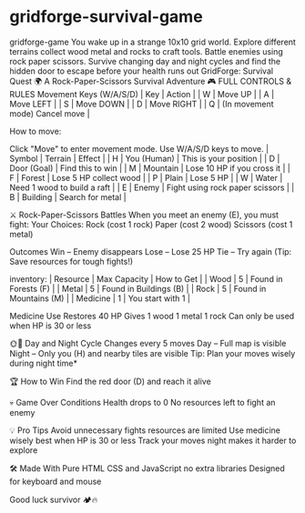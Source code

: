 # gridforge-survival-game
gridforge-game You wake up in a strange 10x10 grid world. Explore different terrains collect wood metal and rocks to craft tools. Battle enemies using rock paper scissors. Survive changing day and night cycles and find the hidden door to escape before your health runs out GridForge: Survival Quest 🌍 A Rock-Paper-Scissors Survival Adventure
🎮 FULL CONTROLS & RULES
Movement Keys (W/A/S/D) | Key | Action |
| W | Move UP |
| A | Move LEFT |
| S | Move DOWN |
| D | Move RIGHT |
| Q | (In movement mode) Cancel move |

How to move:

Click "Move" to enter movement mode.
Use W/A/S/D keys to move.
| Symbol | Terrain | Effect | | H | You (Human) | This is your position | | D | Door (Goal) | Find this to win | | M | Mountain | Lose 10 HP if you cross it | | F | Forest | Lose 5 HP collect wood | | P | Plain | Lose 5 HP | | W | Water | Need 1 wood to build a raft | | E | Enemy | Fight using rock paper scissors | | B | Building | Search for metal |

⚔️ Rock-Paper-Scissors Battles When you meet an enemy (E), you must fight:
Your Choices: Rock (cost 1 rock) Paper (cost 2 wood) Scissors (cost 1 metal)

Outcomes Win – Enemy disappears Lose – Lose 25 HP Tie – Try again (Tip: Save resources for tough fights!)

inventory: | Resource | Max Capacity | How to Get | | Wood | 5 | Found in Forests (F) | | Metal | 5 | Found in Buildings (B) | | Rock | 5 | Found in Mountains (M) | | Medicine | 1 | You start with 1 |

Medicine Use Restores 40 HP Gives 1 wood 1 metal 1 rock Can only be used when HP is 30 or less

🌞🌙 Day and Night Cycle Changes every 5 moves Day – Full map is visible Night – Only you (H) and nearby tiles are visible Tip: Plan your moves wisely during night time*

🏆 How to Win Find the red door (D) and reach it alive

💀 Game Over Conditions Health drops to 0 No resources left to fight an enemy

💡 Pro Tips Avoid unnecessary fights resources are limited Use medicine wisely best when HP is 30 or less Track your moves night makes it harder to explore

🛠️ Made With Pure HTML CSS and JavaScript no extra libraries Designed for keyboard and mouse

Good luck survivor 🏕️🔥

